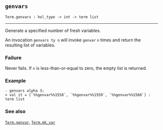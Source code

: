 ## `genvars`

``` hol4
Term.genvars : hol_type -> int -> term list
```

------------------------------------------------------------------------

Generate a specified number of fresh variables.

An invocation `genvars ty n` will invoke `genvar` `n` times and return
the resulting list of variables.

### Failure

Never fails. If `n` is less-than-or-equal to zero, the empty list is
returned.

### Example

``` hol4
- genvars alpha 3;
> val it = [`%%genvar%%1558`, `%%genvar%%1559`, `%%genvar%%1560`] : term list
```

### See also

[`Term.genvar`](#Term.genvar), [`Term.mk_var`](#Term.mk_var)
